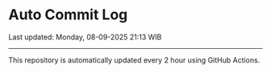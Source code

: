 # Auto Commit Log

Last updated: Monday, 08-09-2025 21:13 WIB

---

This repository is automatically updated every 2 hour using GitHub Actions.

